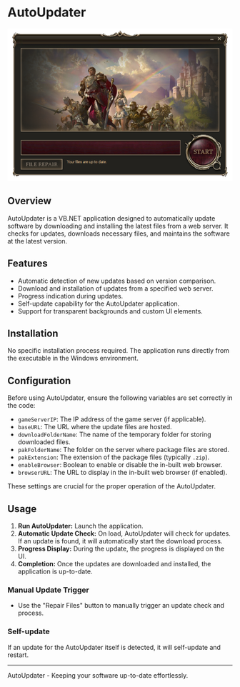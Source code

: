 # AutoUpdater
<img src="https://raw.githubusercontent.com/MobiusDevelopment/AutoUpdater/master/AutoUpdater.png"/>

## Overview
AutoUpdater is a VB.NET application designed to automatically update software by downloading and installing the latest files from a web server. It checks for updates, downloads necessary files, and maintains the software at the latest version.

## Features
- Automatic detection of new updates based on version comparison.
- Download and installation of updates from a specified web server.
- Progress indication during updates.
- Self-update capability for the AutoUpdater application.
- Support for transparent backgrounds and custom UI elements.

## Installation
No specific installation process required. The application runs directly from the executable in the Windows environment.

## Configuration
Before using AutoUpdater, ensure the following variables are set correctly in the code:

- `gameServerIP`: The IP address of the game server (if applicable).
- `baseURL`: The URL where the update files are hosted.
- `downloadFolderName`: The name of the temporary folder for storing downloaded files.
- `pakFolderName`: The folder on the server where package files are stored.
- `pakExtension`: The extension of the package files (typically `.zip`).
- `enableBrowser`: Boolean to enable or disable the in-built web browser.
- `browserURL`: The URL to display in the in-built web browser (if enabled).

These settings are crucial for the proper operation of the AutoUpdater.

## Usage
1. **Run AutoUpdater:** Launch the application.
2. **Automatic Update Check:** On load, AutoUpdater will check for updates. If an update is found, it will automatically start the download process.
3. **Progress Display:** During the update, the progress is displayed on the UI.
4. **Completion:** Once the updates are downloaded and installed, the application is up-to-date.

### Manual Update Trigger
- Use the "Repair Files" button to manually trigger an update check and process.

### Self-update
If an update for the AutoUpdater itself is detected, it will self-update and restart.

---
AutoUpdater - Keeping your software up-to-date effortlessly.